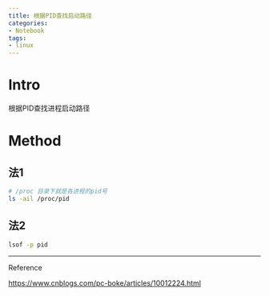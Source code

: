 ```yaml
---
title: 根据PID查找启动路径
categories:
- Notebook
tags:
- linux
---
```


# Intro

根据PID查找进程启动路径

<!--more-->

# Method

## 法1

```sh
# /proc 目录下就是各进程的pid号
ls -ail /proc/pid
```

## 法2

```sh
lsof -p pid
```







---

Reference

https://www.cnblogs.com/pc-boke/articles/10012224.html
